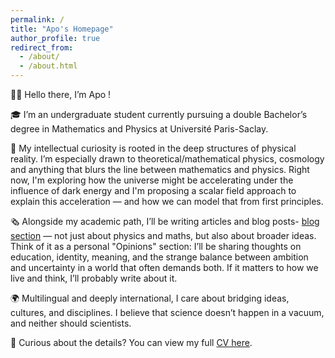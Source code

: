 ```yaml
---
permalink: /
title: "Apo's Homepage"
author_profile: true
redirect_from: 
  - /about/
  - /about.html
---
```

👋🏼 Hello there, I’m Apo !

🎓 I’m an undergraduate student currently pursuing a double Bachelor’s degree in Mathematics and Physics at Université Paris-Saclay.

🌌  My intellectual curiosity is rooted in the deep structures of physical reality. I’m especially drawn to theoretical/mathematical physics, cosmology and anything that blurs the line between mathematics and physics. Right now, I'm exploring how the universe might be accelerating under the influence of dark energy and I'm proposing a scalar field approach to explain this acceleration — and how we can model that from first principles.

🗞️ Alongside my academic path, I’ll be writing articles and blog posts- [blog section](./year-archive/) — not just about physics and maths, but also about broader ideas. Think of it as a personal "Opinions" section: I’ll be sharing thoughts on education, identity, meaning, and the strange balance between ambition and uncertainty in a world that often demands both. If it matters to how we live and think, I’ll probably write about it.

🌍 Multilingual and deeply international, I care about bridging ideas, cultures, and disciplines. I believe that science doesn’t happen in a vacuum, and neither should scientists.

📄 Curious about the details? You can view my full [CV here](./files/CV.pdf). 

